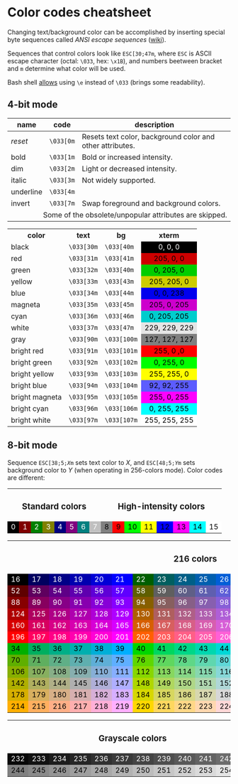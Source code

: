 # Color codes cheatsheet

Changing text/background color can be accomplished by inserting special byte sequences called
<i>ANSI escape sequences</i> (<a href="https://en.wikipedia.org/wiki/ANSI_escape_code">wiki</a>).

Sequences that control colors look like <code class="highlighter-rouge">ESC[30;47m</code>,
where <code class="highlighter-rouge">ESC</code> is ASCII escape character 
(octal: <code class="highlighter-rouge">\033</code>, 
hex: <code class="highlighter-rouge">\x1B</code>), and numbers beetween bracket and
<code class="highlighter-rouge">m</code> determine what color will be used.

Bash shell <a href="https://www.gnu.org/software/bash/manual/html_node/ANSI_002dC-Quoting.html">allows</a>
using <code class="highlighter-rouge">\e</code> instead of
<code class="highlighter-rouge">\033</code> (brings some readability).

## 4-bit mode

<table style="width: 100%">
  <thead>
    <tr>
      <th>name</th>
      <th>code</th>
      <th>description</th>
    </tr>
  </thead>
  <tbody>
    <tr>
      <td style="text-align: left"><i>reset</i></td>
      <td>
          <code class="highlighter-rouge">\033[<span class="char-hl">0</span>m</code>
      </td>
      <td style="text-align: left">
        Resets text color, background color and other attributes.
      </td>
    </tr>
    <tr>
      <td style="text-align: left">bold</td>
      <td>
          <code class="highlighter-rouge">\033[<span class="char-hl">1</span>m</code>
      </td>
      <td style="text-align: left">
        Bold or increased intensity.
      </td>
    </tr>
    <tr>
      <td style="text-align: left">dim</td>
      <td>
          <code class="highlighter-rouge">\033[<span class="char-hl">2</span>m</code>
      </td>
      <td style="text-align: left">
        Light or decreased intensity.
      </td>
    </tr>
    <tr>
      <td style="text-align: left">italic</td>
      <td>
          <code class="highlighter-rouge">\033[<span class="char-hl">3</span>m</code>
      </td>
      <td style="text-align: left">
          Not widely supported.
      </td>
    </tr>
    <tr>
      <td style="text-align: left">underline</td>
      <td>
          <code class="highlighter-rouge">\033[<span class="char-hl">4</span>m</code>
      </td>
      <td style="text-align: left"></td>
    </tr>
    <tr>
      <td style="text-align: left">invert</td>
      <td>
          <code class="highlighter-rouge">\033[<span class="char-hl">7</span>m</code>
      </td>
      <td style="text-align: left">
          Swap foreground and background colors.
      </td>
    </tr>
    <tr><td colspan="3" class="smaller note" style="text-align: right;">Some of the obsolete/unpopular attributes are skipped.</td></tr>
</tbody>
</table>

<table>
<tbody>
    <tr>
      <th>color</th>
      <th>text</th>
      <th>bg</th>
      <th>xterm</th>
    </tr>
    <tr>
      <td style="text-align: left">black</td>
      <td>
        <code class="highlighter-rouge">\033[<span class="char-hl">30</span>m</code>
      </td>
      <td>
          <code class="highlighter-rouge">\033[<span class="char-hl">40</span>m</code>
      </td>
      <td style="text-align: center; background-color: rgb(0, 0, 0); color: white">0, 0, 0</td>
    </tr>
    <tr>
      <td style="text-align: left">red</td>
      <td>
          <code class="highlighter-rouge">\033[<span class="char-hl">31</span>m</code>
      </td>
      <td>
          <code class="highlighter-rouge">\033[<span class="char-hl">41</span>m</code>
      </td>
      <td style="text-align: center; background-color: rgb(205, 0, 0); color: black">205, 0, 0</td>
    </tr>
    <tr>
      <td style="text-align: left">green</td>
      <td>
          <code class="highlighter-rouge">\033[<span class="char-hl">32</span>m</code>
      </td>
      <td>
          <code class="highlighter-rouge">\033[<span class="char-hl">40</span>m</code>
      </td>
      <td style="text-align: center; background-color: rgb(0, 205, 0); color: black">0, 205, 0</td>
    </tr>
    <tr>
      <td style="text-align: left">yellow</td>
      <td>
          <code class="highlighter-rouge">\033[<span class="char-hl">33</span>m</code>
      </td>
      <td>
          <code class="highlighter-rouge">\033[<span class="char-hl">43</span>m</code>
      </td>
      <td style="text-align: center; background-color: rgb(205, 205, 0); color: black">205, 205, 0</td>
    </tr>
    <tr>
      <td style="text-align: left">blue</td>
      <td>
          <code class="highlighter-rouge">\033[<span class="char-hl">34</span>m</code>
      </td>
      <td>
          <code class="highlighter-rouge">\033[<span class="char-hl">44</span>m</code>
      </td>
      <td style="text-align: center; background-color: rgb(0, 0, 238); color: black">0, 0, 238</td>
    </tr>
    <tr>
      <td style="text-align: left">magneta</td>
      <td>
          <code class="highlighter-rouge">\033[<span class="char-hl">35</span>m</code>
      </td>
      <td>
          <code class="highlighter-rouge">\033[<span class="char-hl">45</span>m</code>
      </td>
      <td style="text-align: center; background-color: rgb(205, 0, 205); color: black">205, 0, 205</td>
    </tr>
    <tr>
      <td style="text-align: left">cyan</td>
      <td>
          <code class="highlighter-rouge">\033[<span class="char-hl">36</span>m</code>
      </td>
      <td>
          <code class="highlighter-rouge">\033[<span class="char-hl">46</span>m</code>
      </td>
      <td style="text-align: center; background-color: rgb(0, 205, 205); color: black">0, 205, 205</td>
    </tr>
    <tr>
      <td style="text-align: left">white</td>
      <td>
          <code class="highlighter-rouge">\033[<span class="char-hl">37</span>m</code>
      </td>
      <td>
          <code class="highlighter-rouge">\033[<span class="char-hl">47</span>m</code>
      </td>
      <td style="text-align: center; background-color: rgb(229, 229, 229); color: black">229, 229, 229</td>
    </tr>
    <tr>
      <td style="text-align: left">gray</td>
      <td>
          <code class="highlighter-rouge">\033[<span class="char-hl">90</span>m</code>
      </td>
      <td>
          <code class="highlighter-rouge">\033[<span class="char-hl">100</span>m</code>
      </td>
      <td style="text-align: center; background-color: rgb(127, 127, 127); color: black">127, 127, 127</td>
    </tr>
    <tr>
      <td style="text-align: left">bright red</td>
      <td>
          <code class="highlighter-rouge">\033[<span class="char-hl">91</span>m</code>
      </td>
      <td>
          <code class="highlighter-rouge">\033[<span class="char-hl">101</span>m</code>
      </td>
      <td style="text-align: center; background-color: rgb(255, 0 ,0); color: black">255, 0 ,0</td>
    </tr>
    <tr>
      <td style="text-align: left">bright green</td>
      <td>
          <code class="highlighter-rouge">\033[<span class="char-hl">92</span>m</code>
      </td>
      <td>
          <code class="highlighter-rouge">\033[<span class="char-hl">102</span>m</code>
      </td>
      <td style="text-align: center; background-color: rgb(0, 255, 0); color: black">0, 255, 0</td>
    </tr>
    <tr>
      <td style="text-align: left">bright yellow</td>
      <td>
          <code class="highlighter-rouge">\033[<span class="char-hl">93</span>m</code>
      </td>
      <td>
          <code class="highlighter-rouge">\033[<span class="char-hl">103</span>m</code>
      </td>
      <td style="text-align: center; background-color: rgb(255, 255, 0); color: black">255, 255, 0</td>
    </tr>
    <tr>
      <td style="text-align: left">bright blue</td>
      <td>
          <code class="highlighter-rouge">\033[<span class="char-hl">94</span>m</code>
      </td>
      <td>
          <code class="highlighter-rouge">\033[<span class="char-hl">104</span>m</code>
      </td>
      <td style="text-align: center; background-color: rgb(92, 92, 255); color: black">92, 92, 255</td>
    </tr>
    <tr>
      <td style="text-align: left">bright magneta</td>
      <td>
          <code class="highlighter-rouge">\033[<span class="char-hl">95</span>m</code>
      </td>
      <td>
          <code class="highlighter-rouge">\033[<span class="char-hl">105</span>m</code>
      </td>
      <td style="text-align: center; background-color: rgb(255, 0, 255); color: black">255, 0, 255</td>
    </tr>
    <tr>
      <td style="text-align: left">bright cyan</td>
      <td>
          <code class="highlighter-rouge">\033[<span class="char-hl">96</span>m</code>
      </td>
      <td>
          <code class="highlighter-rouge">\033[<span class="char-hl">106</span>m</code>
      </td>
      <td style="text-align: center; background-color: rgb(0, 255, 255); color: black">0, 255, 255</td>
    </tr>
    <tr>
      <td style="text-align: left">bright white</td>
      <td>
          <code class="highlighter-rouge">\033[<span class="char-hl">97</span>m</code>
      </td>
      <td>
          <code class="highlighter-rouge">\033[<span class="char-hl">107</span>m</code>
      </td>
      <td style="text-align: center; background-color: rgb(255, 255, 255); color: black">255, 255, 255</td>
    </tr>
  </tbody>
</table>

## 8-bit mode

Sequence <code class="highlighter-rouge">ESC[<span class="char-hl">38</span>;<span class="char-hl">5</span>;<span class="char-hl"><i>X</i></span>m</code>
sets text color to <i>X</i>, and <code class="highlighter-rouge">ESC[<span class="char-hl">48</span>;<span class="char-hl">5</span>;<span class="char-hl"><i>Y</i></span>m</code> 
sets background color to <i>Y</i> (when operating in 256-colors mode). Color codes are different:

<table class="smaller">
  <tr>
    <td colspan="8" style="text-align: center"><h3>Standard colors</h3></td>
    <td colspan="8" style="text-align: center"><h3>High-intensity colors</h3></td>
  </tr>
  <tr>
<td style="color:#ffffff;background:#000000;">0
</td>
<td style="color:#ffffff;background:#800000;">1
</td>
<td style="color:#ffffff;background:#008000;">2
</td>
<td style="color:#ffffff;background:#808000;">3
</td>
<td style="color:#ffffff;background:#000080;">4
</td>
<td style="color:#ffffff;background:#800080;">5
</td>
<td style="color:#ffffff;background:#008080;">6
</td>
<td style="color:#ffffff;background:#c0c0c0;">7
</td>
<td style="color:#000000;background:#808080;">8
</td>
<td style="color:#000000;background:#ff0000;">9
</td>
<td style="color:#000000;background:#00ff00;">10
</td>
<td style="color:#000000;background:#ffff00;">11
</td>
<td style="color:#000000;background:#0000ff;">12
</td>
<td style="color:#000000;background:#ff00ff;">13
</td>
<td style="color:#000000;background:#00ffff;">14
</td>
<td style="color:#000000;background:#ffffff;">15
</td>
</tr>
</table>

<table class="smaller">
  <tr>
    <td colspan="18" style="text-align: center"><h3>216 colors</h3></td>
  </tr>
  <tr>
  <td style="color:#ffffff;background:#000000;">16
  </td>
  <td style="color:#ffffff;background:#00005f;">17
  </td>
  <td style="color:#ffffff;background:#000087;">18
  </td>
  <td style="color:#ffffff;background:#0000af;">19
  </td>
  <td style="color:#ffffff;background:#0000d7;">20
  </td>
  <td style="color:#ffffff;background:#0000ff;">21
  </td>
  <td style="color:#ffffff;background:#005f00;">22
  </td>
  <td style="color:#ffffff;background:#005f5f;">23
  </td>
  <td style="color:#ffffff;background:#005f87;">24
  </td>
  <td style="color:#ffffff;background:#005faf;">25
  </td>
  <td style="color:#ffffff;background:#005fd7;">26
  </td>
  <td style="color:#ffffff;background:#005fff;">27
  </td>
  <td style="color:#ffffff;background:#008700;">28
  </td>
  <td style="color:#ffffff;background:#00875f;">29
  </td>
  <td style="color:#ffffff;background:#008787;">30
  </td>
  <td style="color:#ffffff;background:#0087af;">31
  </td>
  <td style="color:#ffffff;background:#0087d7;">32
  </td>
  <td style="color:#ffffff;background:#0087ff;">33
  </td>
  </tr>

  <tr>
  <td style="color:#ffffff;background:#5f0000;">52
  </td>
  <td style="color:#ffffff;background:#5f005f;">53
  </td>
  <td style="color:#ffffff;background:#5f0087;">54
  </td>
  <td style="color:#ffffff;background:#5f00af;">55
  </td>
  <td style="color:#ffffff;background:#5f00d7;">56
  </td>
  <td style="color:#ffffff;background:#5f00ff;">57
  </td>
  <td style="color:#ffffff;background:#5f5f00;">58
  </td>
  <td style="color:#ffffff;background:#5f5f5f;">59
  </td>
  <td style="color:#ffffff;background:#5f5f87;">60
  </td>
  <td style="color:#ffffff;background:#5f5faf;">61
  </td>
  <td style="color:#ffffff;background:#5f5fd7;">62
  </td>
  <td style="color:#ffffff;background:#5f5fff;">63
  </td>
  <td style="color:#ffffff;background:#5f8700;">64
  </td>
  <td style="color:#ffffff;background:#5f875f;">65
  </td>
  <td style="color:#ffffff;background:#5f8787;">66
  </td>
  <td style="color:#ffffff;background:#5f87af;">67
  </td>
  <td style="color:#ffffff;background:#5f87d7;">68
  </td>
  <td style="color:#ffffff;background:#5f87ff;">69
  </td>
  </tr>
  <tr>
  <td style="color:#ffffff;background:#870000;">88
  </td>
  <td style="color:#ffffff;background:#87005f;">89
  </td>
  <td style="color:#ffffff;background:#870087;">90
  </td>
  <td style="color:#ffffff;background:#8700af;">91
  </td>
  <td style="color:#ffffff;background:#8700d7;">92
  </td>
  <td style="color:#ffffff;background:#8700ff;">93
  </td>
  <td style="color:#ffffff;background:#875f00;">94
  </td>
  <td style="color:#ffffff;background:#875f5f;">95
  </td>
  <td style="color:#ffffff;background:#875f87;">96
  </td>
  <td style="color:#ffffff;background:#875faf;">97
  </td>
  <td style="color:#ffffff;background:#875fd7;">98
  </td>
  <td style="color:#ffffff;background:#875fff;">99
  </td>
  <td style="color:#ffffff;background:#878700;">100
  </td>
  <td style="color:#ffffff;background:#87875f;">101
  </td>
  <td style="color:#ffffff;background:#878787;">102
  </td>
  <td style="color:#ffffff;background:#8787af;">103
  </td>
  <td style="color:#ffffff;background:#8787d7;">104
  </td>
  <td style="color:#ffffff;background:#8787ff;">105
  </td>
  </tr>
  <tr>
  <td style="color:#ffffff;background:#af0000;">124
  </td>
  <td style="color:#ffffff;background:#af005f;">125
  </td>
  <td style="color:#ffffff;background:#af0087;">126
  </td>
  <td style="color:#ffffff;background:#af00af;">127
  </td>
  <td style="color:#ffffff;background:#af00d7;">128
  </td>
  <td style="color:#ffffff;background:#af00ff;">129
  </td>
  <td style="color:#ffffff;background:#af5f00;">130
  </td>
  <td style="color:#ffffff;background:#af5f5f;">131
  </td>
  <td style="color:#ffffff;background:#af5f87;">132
  </td>
  <td style="color:#ffffff;background:#af5faf;">133
  </td>
  <td style="color:#ffffff;background:#af5fd7;">134
  </td>
  <td style="color:#ffffff;background:#af5fff;">135
  </td>
  <td style="color:#ffffff;background:#af8700;">136
  </td>
  <td style="color:#ffffff;background:#af875f;">137
  </td>
  <td style="color:#ffffff;background:#af8787;">138
  </td>
  <td style="color:#ffffff;background:#af87af;">139
  </td>
  <td style="color:#ffffff;background:#af87d7;">140
  </td>
  <td style="color:#ffffff;background:#af87ff;">141
  </td>
  </tr>
  <tr>
  <td style="color:#ffffff;background:#d70000;">160
  </td>
  <td style="color:#ffffff;background:#d7005f;">161
  </td>
  <td style="color:#ffffff;background:#d70087;">162
  </td>
  <td style="color:#ffffff;background:#d700af;">163
  </td>
  <td style="color:#ffffff;background:#d700d7;">164
  </td>
  <td style="color:#ffffff;background:#d700ff;">165
  </td>
  <td style="color:#ffffff;background:#d75f00;">166
  </td>
  <td style="color:#ffffff;background:#d75f5f;">167
  </td>
  <td style="color:#ffffff;background:#d75f87;">168
  </td>
  <td style="color:#ffffff;background:#d75faf;">169
  </td>
  <td style="color:#ffffff;background:#d75fd7;">170
  </td>
  <td style="color:#ffffff;background:#d75fff;">171
  </td>
  <td style="color:#ffffff;background:#d78700;">172
  </td>
  <td style="color:#ffffff;background:#d7875f;">173
  </td>
  <td style="color:#ffffff;background:#d78787;">174
  </td>
  <td style="color:#ffffff;background:#d787af;">175
  </td>
  <td style="color:#ffffff;background:#d787d7;">176
  </td>
  <td style="color:#ffffff;background:#d787ff;">177
  </td>
  </tr>
  <tr>
  <td style="color:#ffffff;background:#ff0000;">196
  </td>
  <td style="color:#ffffff;background:#ff005f;">197
  </td>
  <td style="color:#ffffff;background:#ff0087;">198
  </td>
  <td style="color:#ffffff;background:#ff00af;">199
  </td>
  <td style="color:#ffffff;background:#ff00d7;">200
  </td>
  <td style="color:#ffffff;background:#ff00ff;">201
  </td>
  <td style="color:#ffffff;background:#ff5f00;">202
  </td>
  <td style="color:#ffffff;background:#ff5f5f;">203
  </td>
  <td style="color:#ffffff;background:#ff5f87;">204
  </td>
  <td style="color:#ffffff;background:#ff5faf;">205
  </td>
  <td style="color:#ffffff;background:#ff5fd7;">206
  </td>
  <td style="color:#ffffff;background:#ff5fff;">207
  </td>
  <td style="color:#ffffff;background:#ff8700;">208
  </td>
  <td style="color:#ffffff;background:#ff875f;">209
  </td>
  <td style="color:#ffffff;background:#ff8787;">210
  </td>
  <td style="color:#ffffff;background:#ff87af;">211
  </td>
  <td style="color:#ffffff;background:#ff87d7;">212
  </td>
  <td style="color:#ffffff;background:#ff87ff;">213
  </td>
  </tr>
  <tr>
  <td style="color:#000000;background:#00af00;">34
  </td>
  <td style="color:#000000;background:#00af5f;">35
  </td>
  <td style="color:#000000;background:#00af87;">36
  </td>
  <td style="color:#000000;background:#00afaf;">37
  </td>
  <td style="color:#000000;background:#00afd7;">38
  </td>
  <td style="color:#000000;background:#00afff;">39
  </td>
  <td style="color:#000000;background:#00d700;">40
  </td>
  <td style="color:#000000;background:#00d75f;">41
  </td>
  <td style="color:#000000;background:#00d787;">42
  </td>
  <td style="color:#000000;background:#00d7af;">43
  </td>
  <td style="color:#000000;background:#00d7d7;">44
  </td>
  <td style="color:#000000;background:#00d7ff;">45
  </td>
  <td style="color:#000000;background:#00ff00;">46
  </td>
  <td style="color:#000000;background:#00ff5f;">47
  </td>
  <td style="color:#000000;background:#00ff87;">48
  </td>
  <td style="color:#000000;background:#00ffaf;">49
  </td>
  <td style="color:#000000;background:#00ffd7;">50
  </td>
  <td style="color:#000000;background:#00ffff;">51
  </td></tr>
  <tr>
  <td style="color:#000000;background:#5faf00;">70
  </td>
  <td style="color:#000000;background:#5faf5f;">71
  </td>
  <td style="color:#000000;background:#5faf87;">72
  </td>
  <td style="color:#000000;background:#5fafaf;">73
  </td>
  <td style="color:#000000;background:#5fafd7;">74
  </td>
  <td style="color:#000000;background:#5fafff;">75
  </td>
  <td style="color:#000000;background:#5fd700;">76
  </td>
  <td style="color:#000000;background:#5fd75f;">77
  </td>
  <td style="color:#000000;background:#5fd787;">78
  </td>
  <td style="color:#000000;background:#5fd7af;">79
  </td>
  <td style="color:#000000;background:#5fd7d7;">80
  </td>
  <td style="color:#000000;background:#5fd7ff;">81
  </td>
  <td style="color:#000000;background:#5fff00;">82
  </td>
  <td style="color:#000000;background:#5fff5f;">83
  </td>
  <td style="color:#000000;background:#5fff87;">84
  </td>
  <td style="color:#000000;background:#5fffaf;">85
  </td>
  <td style="color:#000000;background:#5fffd7;">86
  </td>
  <td style="color:#000000;background:#5fffff;">87
  </td></tr>
  <tr>
  <td style="color:#000000;background:#87af00;">106
  </td>
  <td style="color:#000000;background:#87af5f;">107
  </td>
  <td style="color:#000000;background:#87af87;">108
  </td>
  <td style="color:#000000;background:#87afaf;">109
  </td>
  <td style="color:#000000;background:#87afd7;">110
  </td>
  <td style="color:#000000;background:#87afff;">111
  </td>
  <td style="color:#000000;background:#87d700;">112
  </td>
  <td style="color:#000000;background:#87d75f;">113
  </td>
  <td style="color:#000000;background:#87d787;">114
  </td>
  <td style="color:#000000;background:#87d7af;">115
  </td>
  <td style="color:#000000;background:#87d7d7;">116
  </td>
  <td style="color:#000000;background:#87d7ff;">117
  </td>
  <td style="color:#000000;background:#87ff00;">118
  </td>
  <td style="color:#000000;background:#87ff5f;">119
  </td>
  <td style="color:#000000;background:#87ff87;">120
  </td>
  <td style="color:#000000;background:#87ffaf;">121
  </td>
  <td style="color:#000000;background:#87ffd7;">122
  </td>
  <td style="color:#000000;background:#87ffff;">123
  </td></tr>
  <tr>
  <td style="color:#000000;background:#afaf00;">142
  </td>
  <td style="color:#000000;background:#afaf5f;">143
  </td>
  <td style="color:#000000;background:#afaf87;">144
  </td>
  <td style="color:#000000;background:#afafaf;">145
  </td>
  <td style="color:#000000;background:#afafd7;">146
  </td>
  <td style="color:#000000;background:#afafff;">147
  </td>
  <td style="color:#000000;background:#afd700;">148
  </td>
  <td style="color:#000000;background:#afd75f;">149
  </td>
  <td style="color:#000000;background:#afd787;">150
  </td>
  <td style="color:#000000;background:#afd7af;">151
  </td>
  <td style="color:#000000;background:#afd7d7;">152
  </td>
  <td style="color:#000000;background:#afd7ff;">153
  </td>
  <td style="color:#000000;background:#afff00;">154
  </td>
  <td style="color:#000000;background:#afff5f;">155
  </td>
  <td style="color:#000000;background:#afff87;">156
  </td>
  <td style="color:#000000;background:#afffaf;">157
  </td>
  <td style="color:#000000;background:#afffd7;">158
  </td>
  <td style="color:#000000;background:#afffff;">159
  </td></tr>
  <tr>
  <td style="color:#000000;background:#d7af00;">178
  </td>
  <td style="color:#000000;background:#d7af5f;">179
  </td>
  <td style="color:#000000;background:#d7af87;">180
  </td>
  <td style="color:#000000;background:#d7afaf;">181
  </td>
  <td style="color:#000000;background:#d7afd7;">182
  </td>
  <td style="color:#000000;background:#d7afff;">183
  </td>
  <td style="color:#000000;background:#d7d700;">184
  </td>
  <td style="color:#000000;background:#d7d75f;">185
  </td>
  <td style="color:#000000;background:#d7d787;">186
  </td>
  <td style="color:#000000;background:#d7d7af;">187
  </td>
  <td style="color:#000000;background:#d7d7d7;">188
  </td>
  <td style="color:#000000;background:#d7d7ff;">189
  </td>
  <td style="color:#000000;background:#d7ff00;">190
  </td>
  <td style="color:#000000;background:#d7ff5f;">191
  </td>
  <td style="color:#000000;background:#d7ff87;">192
  </td>
  <td style="color:#000000;background:#d7ffaf;">193
  </td>
  <td style="color:#000000;background:#d7ffd7;">194
  </td>
  <td style="color:#000000;background:#d7ffff;">195
  </td></tr>
  <tr>
  <td style="color:#000000;background:#ffaf00;">214
  </td>
  <td style="color:#000000;background:#ffaf5f;">215
  </td>
  <td style="color:#000000;background:#ffaf87;">216
  </td>
  <td style="color:#000000;background:#ffafaf;">217
  </td>
  <td style="color:#000000;background:#ffafd7;">218
  </td>
  <td style="color:#000000;background:#ffafff;">219
  </td>
  <td style="color:#000000;background:#ffd700;">220
  </td>
  <td style="color:#000000;background:#ffd75f;">221
  </td>
  <td style="color:#000000;background:#ffd787;">222
  </td>
  <td style="color:#000000;background:#ffd7af;">223
  </td>
  <td style="color:#000000;background:#ffd7d7;">224
  </td>
  <td style="color:#000000;background:#ffd7ff;">225
  </td>
  <td style="color:#000000;background:#ffff00;">226
  </td>
  <td style="color:#000000;background:#ffff5f;">227
  </td>
  <td style="color:#000000;background:#ffff87;">228
  </td>
  <td style="color:#000000;background:#ffffaf;">229
  </td>
  <td style="color:#000000;background:#ffffd7;">230
  </td>
  <td style="color:#000000;background:#ffffff;">231
  </td></tr>
</table>

<table class="smaller">
  <tr>
    <td colspan="16" style="text-align: center">
      <h3>Grayscale colors</h3>
    </td>
  </tr>
  <tr>
  <td style="color:#ffffff;background:#080808;">232
  </td>
  <td style="color:#ffffff;background:#121212;">233
  </td>
  <td style="color:#ffffff;background:#1c1c1c;">234
  </td>
  <td style="color:#ffffff;background:#262626;">235
  </td>
  <td style="color:#ffffff;background:#303030;">236
  </td>
  <td style="color:#ffffff;background:#3a3a3a;">237
  </td>
  <td style="color:#ffffff;background:#444444;">238
  </td>
  <td style="color:#ffffff;background:#4e4e4e;">239
  </td>
  <td style="color:#ffffff;background:#585858;">240
  </td>
  <td style="color:#ffffff;background:#626262;">241
  </td>
  <td style="color:#ffffff;background:#6c6c6c;">242
  </td>
  <td style="color:#ffffff;background:#767676;">243
  </td>
</tr>
<tr>
  <td style="color:#000000;background:#808080;">244
  </td>
  <td style="color:#000000;background:#8a8a8a;">245
  </td>
  <td style="color:#000000;background:#949494;">246
  </td>
  <td style="color:#000000;background:#9e9e9e;">247
  </td>
  <td style="color:#000000;background:#a8a8a8;">248
  </td>
  <td style="color:#000000;background:#b2b2b2;">249
  </td>
  <td style="color:#000000;background:#bcbcbc;">250
  </td>
  <td style="color:#000000;background:#c6c6c6;">251
  </td>
  <td style="color:#000000;background:#d0d0d0;">252
  </td>
  <td style="color:#000000;background:#dadada;">253
  </td>
  <td style="color:#000000;background:#e4e4e4;">254
  </td>
  <td style="color:#000000;background:#eeeeee;">255
  </td>
</tr>
</table>

<div class="footer">
</div>
